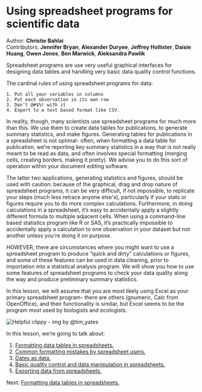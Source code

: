 # Using spreadsheet programs for scientific data #

Author: **Christie Bahlai** 
<br>Contributors: **Jennifer Bryan**, **Alexander Duryee**, **Jeffrey Hollister**, **Daisie Huang**, **Owen Jones**, **Ben Marwick**, **Aleksandra Pawlik**

Spreadsheet programs are use very useful graphical interfaces for designing data tables and handling very basic data quality control functions. 

The cardinal rules of using spreadsheet programs for data:

	1. Put all your variables in columns
	2. Put each observation in its own row
	3. Don’t @#$%! with it
	4. Export to a text based format like CSV.

In reality, though, many scientists use spreadsheet programs for much more than this. We use them to create data tables for publications, to generate summary statistics, and make figures. 
Generating tables for publications in a spreadsheet is not optimal- often, when formatting a data table for publication, we’re reporting key summary statistics in a way that is not really meant to be read as data, and often involves special formatting (merging cells, creating borders, making it pretty). We advise you to do this sort of operation within your document editing software.

The latter two applications,  generating statistics and figures,  should be used with caution: because of the graphical, drag and drop nature of spreadsheet programs, it can be very difficult, if not impossible, to replicate your steps (much less retrace anyone else's), particularly if your stats or figures require you to do more complex calculations. Furthermore, in doing calculations in a spreadsheet, it’s easy to accidentally apply a slightly different formula to multiple adjacent cells. When using a command-line based statistics program like R or SAS, it’s practically impossible to accidentally apply a calculation to one observation in your dataset but not another unless you’re doing it on purpose. 

HOWEVER, there are circumstances where you might want to use a spreadsheet program to produce “quick and dirty” calculations or figures, and some of these features can be used in data cleaning, prior to importation into a statistical analysis program. We will show you how to use some features of spreadsheet programs to check your data quality along the way and produce preliminary summary statistics.

In this lesson, we will assume that you are most likely using Excel as your primary spreadsheet program- there are others (gnumeric, Calc from OpenOffice), and their functionality is similar, but Excel seems to be the program most used by biologists and ecologists.

![Helpful clippy - img by @tim_yates](../../../img/helpful_clippy.jpg)

In this lesson, we’re going to talk about:

1. [Formatting data tables in spreadsheets.](01-format-data.md)
2. [Common formatting mistakes by spreadsheet users.](02-common-mistakes.md)
3. [Dates as data.](03-dates-as-data.md)
4. [Basic quality control and data manipulation in spreadsheets.](04-quality-control.md)
5. [Exporting data from spreadsheets.](05-exporting-data.md)

Next: [Formatting data tables in spreadsheets.](01-format-data.md)
